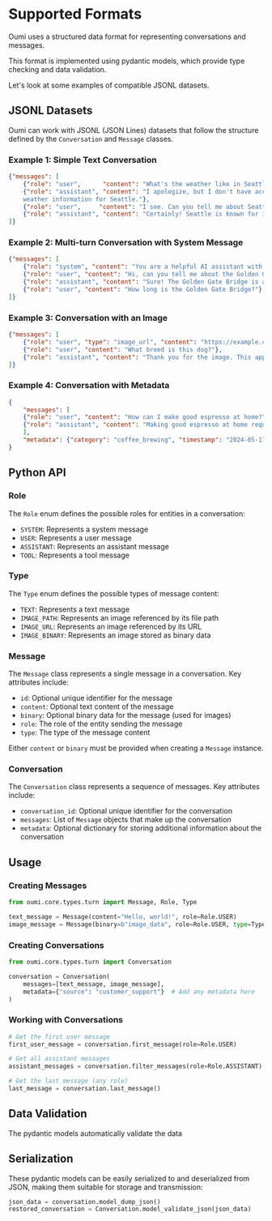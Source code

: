 # Supported Formats

Oumi uses a structured data format for representing conversations and messages.

This format is implemented using pydantic models, which provide type checking and data validation.

Let's look at some examples of compatible JSONL datasets.

## JSONL Datasets

Oumi can work with JSONL (JSON Lines) datasets that follow the structure defined by the `Conversation` and `Message` classes.

### Example 1: Simple Text Conversation

```json
{"messages": [
    {"role": "user",      "content": "What's the weather like in Seattle today?"},
    {"role": "assistant", "content": "I apologize, but I don't have access to real-time
    weather information for Seattle."},
    {"role": "user",     "content": "I see. Can you tell me about Seattle's typical weather patterns?"},
    {"role": "assistant", "content": "Certainly! Seattle is known for its mild, but wet climate."}
]}
```

### Example 2: Multi-turn Conversation with System Message

```json
{"messages": [
    {"role": "system", "content": "You are a helpful AI assistant with knowledge about architecture."},
    {"role": "user", "content": "Hi, can you tell me about the Golden Gate Bridge?"},
    {"role": "assistant", "content": "Sure! The Golden Gate Bridge is an iconic suspension bridge in San Francisco."},
    {"role": "user", "content": "How long is the Golden Gate Bridge?"},
]}
```

### Example 3: Conversation with an Image

```json
{"messages": [
    {"role": "user", "type": "image_url", "content": "https://example.com/image_of_dog.jpg"},
    {"role": "user", "content": "What breed is this dog?"},
    {"role": "assistant", "content": "Thank you for the image. This appears to be a Shih Tzu puppy."}
]}
```

### Example 4: Conversation with Metadata

```json
{
    "messages": [
    {"role": "user", "content": "How can I make good espresso at home?"},
    {"role": "assistant", "content": "Making good espresso at home requires some equipment and practice, but here are some key tips:\n\n1. Use freshly roasted, high-quality coffee beans.\n2. Grind the beans just before brewing, using a fine, consistent grind.\n3. Use the right amount of coffee - typically 18-20 grams for a double shot.\n4. Tamp the grounds evenly with about 30 pounds of pressure.\n5. Ensure your espresso machine is clean and at the correct temperature (usually around 200°F).\n6. Aim for an extraction time of 25-30 seconds for a 1-2 oz shot.\n7. Look for a golden-brown crema on top of your espresso.\n8. Experiment and adjust based on taste - espresso making is part science, part art!"}
    ],
    "metadata": {"category": "coffee_brewing", "timestamp": "2024-05-11T11:22:00Z"}
}
```

## Python API

### Role

The `Role` enum defines the possible roles for entities in a conversation:

- `SYSTEM`: Represents a system message
- `USER`: Represents a user message
- `ASSISTANT`: Represents an assistant message
- `TOOL`: Represents a tool message

### Type

The `Type` enum defines the possible types of message content:

- `TEXT`: Represents a text message
- `IMAGE_PATH`: Represents an image referenced by its file path
- `IMAGE_URL`: Represents an image referenced by its URL
- `IMAGE_BINARY`: Represents an image stored as binary data

### Message

The `Message` class represents a single message in a conversation. Key attributes include:

- `id`: Optional unique identifier for the message
- `content`: Optional text content of the message
- `binary`: Optional binary data for the message (used for images)
- `role`: The role of the entity sending the message
- `type`: The type of the message content

Either `content` or `binary` must be provided when creating a `Message` instance.

### Conversation

The `Conversation` class represents a sequence of messages. Key attributes include:

- `conversation_id`: Optional unique identifier for the conversation
- `messages`: List of `Message` objects that make up the conversation
- `metadata`: Optional dictionary for storing additional information about the conversation

## Usage

### Creating Messages

```python
from oumi.core.types.turn import Message, Role, Type

text_message = Message(content="Hello, world!", role=Role.USER)
image_message = Message(binary=b"image_data", role=Role.USER, type=Type.IMAGE_BINARY)
```

### Creating Conversations

```python
from oumi.core.types.turn import Conversation

conversation = Conversation(
    messages=[text_message, image_message],
    metadata={"source": "customer_support"}  # Add any metadata here
)
```

### Working with Conversations

```python
# Get the first user message
first_user_message = conversation.first_message(role=Role.USER)

# Get all assistant messages
assistant_messages = conversation.filter_messages(role=Role.ASSISTANT)

# Get the last message (any role)
last_message = conversation.last_message()
```

## Data Validation

The pydantic models automatically validate the data

## Serialization

These pydantic models can be easily serialized to and deserialized from JSON, making them suitable for storage and transmission:

```python
json_data = conversation.model_dump_json()
restored_conversation = Conversation.model_validate_json(json_data)
```
